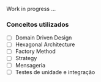 Work in progress ... 

### Conceitos utilizados
- [ ] Domain Driven Design
- [ ] Hexagonal Architecture
- [ ] Factory Method
- [ ] Strategy
- [ ] Mensageria
- [ ] Testes de unidade e integração